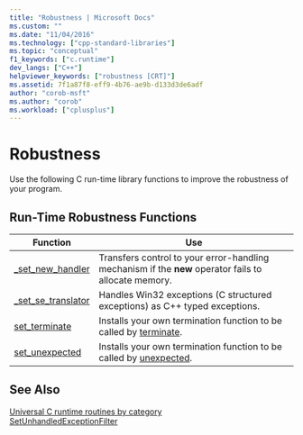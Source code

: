 ```yaml
---
title: "Robustness | Microsoft Docs"
ms.custom: ""
ms.date: "11/04/2016"
ms.technology: ["cpp-standard-libraries"]
ms.topic: "conceptual"
f1_keywords: ["c.runtime"]
dev_langs: ["C++"]
helpviewer_keywords: ["robustness [CRT]"]
ms.assetid: 7f1a87f8-eff9-4b76-ae9b-d133d3de6adf
author: "corob-msft"
ms.author: "corob"
ms.workload: ["cplusplus"]
---
```

# Robustness

Use the following C run-time library functions to improve the robustness of your program.

## Run-Time Robustness Functions

|Function|Use|
|--------------|---------|
|[_set_new_handler](../c-runtime-library/reference/set-new-handler.md)|Transfers control to your error-handling mechanism if the **new** operator fails to allocate memory.|
|[_set_se_translator](../c-runtime-library/reference/set-se-translator.md)|Handles Win32 exceptions (C structured exceptions) as C++ typed exceptions.|
|[set_terminate](../c-runtime-library/reference/set-terminate-crt.md)|Installs your own termination function to be called by [terminate](../c-runtime-library/reference/terminate-crt.md).|
|[set_unexpected](../c-runtime-library/reference/set-unexpected-crt.md)|Installs your own termination function to be called by [unexpected](../c-runtime-library/reference/unexpected-crt.md).|

## See Also

[Universal C runtime routines by category](../c-runtime-library/run-time-routines-by-category.md)<br/>
 [SetUnhandledExceptionFilter](https://msdn.microsoft.com/library/windows/desktop/ms680634.aspx)<br/>
